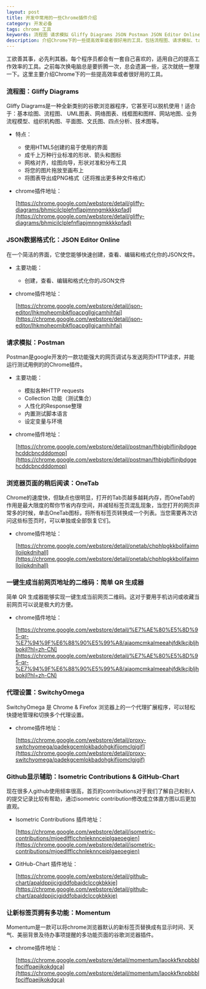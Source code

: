 ```yaml
---
layout: post
title: 开发中常用的一些Chrome插件介绍
category: 开发必备
tags: chrome 工具
keywords: 流程图 请求模拟 Gliffy Diagrams JSON Postman JSON Editor Online OneTab QR SwitchyOmega Isometric Contributions GitHub-Chart Momentum 二维码 Github
description: 介绍Chrome下的一些提高效率或者很好用的工具，包括流程图、请求模拟、tab折叠、JSON视图、二维码生成、Github视图美化等
---
```


工欲善其事，必先利其器。每个程序员都会有一套自己喜欢的，适用自己的提高工作效率的工具。之前每次换电脑总是要折腾一次，总会遗漏一些，这次就统一整理一下。这里主要介绍Chrome下的一些提高效率或者很好用的工具。

### 流程图：Gliffy Diagrams

Gliffy Diagrams是一种全新类别的谷歌浏览器程序，它甚至可以脱机使用！适合于：基本绘图、流程图、 UML图表、网络图表、线框图和图样、网站地图、业务流程模型、组织机构图、平面图、文氏图、四点分析、技术图等。

- 特点：
	- 使用HTML5创建的易于使用的界面
	- 成千上万种行业标准的形状、箭头和图标
	- 网格对齐，绘图向导，形状对准和分布工具
	- 将您的图片拖放至画布上
	- 将图表导出成PNG格式（还将推出更多种文件格式）

- chrome插件地址：

	[https://chrome.google.com/webstore/detail/gliffy-diagrams/bhmicilclplefnflapjmnngmkkkkpfad](https://chrome.google.com/webstore/detail/gliffy-diagrams/bhmicilclplefnflapjmnngmkkkkpfad)


### JSON数据格式化：JSON Editor Online

在一个简洁的界面，它使您能够快速创建，查看、编辑和格式化你的JSON文件。

- 主要功能：

	- 创建，查看、编辑和格式化你的JSON文件

- chrome插件地址：

	[https://chrome.google.com/webstore/detail/json-editor/lhkmoheomjbkfloacpgllgjcamhihfaj](https://chrome.google.com/webstore/detail/json-editor/lhkmoheomjbkfloacpgllgjcamhihfaj)

### 请求模拟：Postman

Postman是google开发的一款功能强大的网页调试与发送网页HTTP请求，并能运行测试用例的的Chrome插件。

- 主要功能：

	- 模拟各种HTTP requests
	- Collection 功能（测试集合）
	- 人性化的Response整理
	- 内置测试脚本语言
	- 设定变量与环境

- chrome插件地址：

	[https://chrome.google.com/webstore/detail/postman/fhbjgbiflinjbdggehcddcbncdddomop](https://chrome.google.com/webstore/detail/postman/fhbjgbiflinjbdggehcddcbncdddomop)

### 浏览器页面的稍后阅读：OneTab

Chrome的速度快，但缺点也很明显，打开的Tab页越多越耗内存，而OneTab的作用是最大限度的帮你节省内存空间，并减轻标签页混乱现象，当您打开的网页非常多的时候，单击OneTab图标，将所有标签页转换成一个列表。当您需要再次访问这些标签页时，可以单独或全部恢复它们。

- chrome插件地址：

	[https://chrome.google.com/webstore/detail/onetab/chphlpgkkbolifaimnlloiipkdnihall](https://chrome.google.com/webstore/detail/onetab/chphlpgkkbolifaimnlloiipkdnihall)
	
### 一键生成当前网页地址的二维码：简单 QR 生成器

简单 QR 生成器能够实现一键生成当前网页二维码。这对于要用手机访问或收藏当前网页可以说是极大的方便。

- chrome插件地址：

	[https://chrome.google.com/webstore/detail/%E7%AE%80%E5%8D%95-qr-%E7%94%9F%E6%88%90%E5%99%A8/ajaomcmkalmeeahjfdklkcjbljhbokjl?hl=zh-CN](https://chrome.google.com/webstore/detail/%E7%AE%80%E5%8D%95-qr-%E7%94%9F%E6%88%90%E5%99%A8/ajaomcmkalmeeahjfdklkcjbljhbokjl?hl=zh-CN)

### 代理设置：SwitchyOmega

SwitchyOmega 是 Chrome & Firefox 浏览器上的一个代理扩展程序，可以轻松快捷地管理和切换多个代理设置。

- chrome插件地址：

	 [https://chrome.google.com/webstore/detail/proxy-switchyomega/padekgcemlokbadohgkifijomclgjgif](https://chrome.google.com/webstore/detail/proxy-switchyomega/padekgcemlokbadohgkifijomclgjgif)

### Github显示辅助：Isometric Contributions & GitHub-Chart

现在很多人github使用频率很高，首页的contributions对于我们了解自己和别人的提交记录比较有帮助，通过isometric contribution修改成立体直方图以后更加直观。

- Isometric Contributions 插件地址：

	 [https://chrome.google.com/webstore/detail/isometric-contributions/mjoedlfflcchnleknnceiplgaeoegien](https://chrome.google.com/webstore/detail/isometric-contributions/mjoedlfflcchnleknnceiplgaeoegien)

- GitHub-Chart 插件地址：

	 [https://chrome.google.com/webstore/detail/github-chart/apaldppjjcjgjddfobajdclccgkbkkje](https://chrome.google.com/webstore/detail/github-chart/apaldppjjcjgjddfobajdclccgkbkkje)

### 让新标签页拥有多功能：Momentum

Momentum是一款可以将chrome浏览器默认的新标签页替换成有显示时间、天气、美丽背景及待办事项提醒的多功能页面的谷歌浏览器插件。

- chrome插件地址：

	 [https://chrome.google.com/webstore/detail/momentum/laookkfknpbbblfpciffpaejjkokdgca](https://chrome.google.com/webstore/detail/momentum/laookkfknpbbblfpciffpaejjkokdgca)

